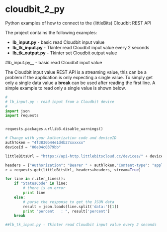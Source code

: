 # cloudbit_2_py
Python examples of how to connect to the (littleBits) Cloudbit REST API

The project contains the following examples:

* __lb_input.py__ - basic read Cloudbit input value
* __lb_tk_input.py__ - Tkinter read Cloudbit input value every 2 seconds
* __lb_tk_output.py__ - Tkinter set Cloudbit output value

#lb_input.py__ - basic read Cloudbit input value

The Cloudbit input value REST API is a streaming value, this can be a problem if the application is only expecting a single value. To simply get only a single data value a **break** can be used after reading the first line. A simple example to read only a single value is shown below.

```python
#
# lb_input.py - read input from a Cloudbit device
#
import json
import requests


requests.packages.urllib3.disable_warnings()

# Change with your Authorization code and deviceID
authToken = "4f3830b44e1d4b27xxxxxx"
deviceId = "00e04c0379bb"

littleBitsUrl = "https://api-http.littlebitscloud.cc/devices/" + deviceId + "/input"

headers = {"Authorization": "Bearer " + authToken,"Content-type": "application/json"}
r = requests.get(littleBitsUrl, headers=headers, stream=True)

for line in r.iter_lines():
    if "StatusCode" in line:
        # there is an error
        print line
    else:
        # parse the response to get the JSON data
        result = json.loads(line.split('data:')[1])
        print "percent   : ", result['percent']
    break

##lb_tk_input.py - Tkinter read Cloudbit input value every 2 seconds




```


